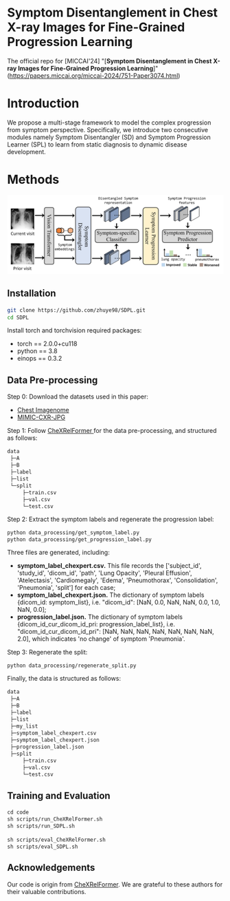 # Symptom Disentanglement in Chest X-ray Images for Fine-Grained Progression Learning
The official repo for [MICCAI'24] "[**Symptom Disentanglement in Chest X-ray Images for Fine-Grained Progression Learning**]"(https://papers.miccai.org/miccai-2024/751-Paper3074.html)
# Introduction
We propose a multi-stage framework to model the complex progression from symptom perspective. Specifically, we introduce two consecutive modules namely Symptom Disentangler (SD) and Symptom Progression Learner (SPL) to learn from static diagnosis to dynamic disease development. 
# Methods
<img src="figs/sdpl_1.png"/>



## Installation
```sh
git clone https://github.com/zhuye98/SDPL.git 
cd SDPL
```
Install torch and torchvision required packages:
* torch == 2.0.0+cu118
* python == 3.8
* einops == 0.3.2



## Data Pre-processing
Step 0: Download the datasets used in this paper:
- [Chest Imagenome](https://physionet.org/content/chest-imagenome/1.0.0/)
- [MIMIC-CXR-JPG](https://physionet.org/content/mimic-cxr-jpg/2.0.0/)

Step 1: Follow [CheXRelFormer
](https://github.com/PLAN-Lab/CheXRelFormer/issues/1) for the data pre-processing, and structured as follows:

```
data
 ├─A
 ├─B
 ├─label
 ├─list
 └─split
     ├─train.csv
     ├─val.csv
     └─test.csv
```

Step 2: Extract the symptom labels and regenerate the progression label:
```
python data_processing/get_symptom_label.py
python data_processing/get_progression_label.py
```
Three files are generated, including:

- **symptom_label_chexpert.csv.** This file records the ['subject_id', 'study_id', 'dicom_id', 'path', 
                                  'Lung Opacity', 'Pleural Effusion', 'Atelectasis', 'Cardiomegaly', 
                                  'Edema', 'Pneumothorax', 'Consolidation', 'Pneumonia', 'split'] for each case;
- **symptom_label_chexpert.json.** The dictionary of symptom labels {dicom_id: symptom_list}, i.e. "dicom_id": [NaN, 0.0, NaN, NaN, 0.0, 1.0, NaN, 0.0];
- **progression_label.json.** The dictionary of symptom labels {dicom_id_cur_dicom_id_pri: progression_label_list}, i.e. "dicom_id_cur_dicom_id_pri": [NaN, NaN, NaN, NaN, NaN, NaN, NaN, 2.0], which indicates 'no change' of symptom 'Pneumonia'.

Step 3: Regenerate the split:
```
python data_processing/regenerate_split.py
```
Finally, the data is structured as follows:

```
data
 ├─A
 ├─B
 ├─label
 ├─list 
 ├─my_list 
 ├─symptom_label_chexpert.csv
 ├─symptom_label_chexpert.json
 ├─progression_label.json
 ├─split
     ├─train.csv
     ├─val.csv
     └─test.csv
```


## Training and Evaluation

```
cd code
sh scripts/run_CheXRelFormer.sh
sh scripts/run_SDPL.sh

sh scripts/eval_CheXRelFormer.sh
sh scripts/eval_SDPL.sh
```

## Acknowledgements
Our code is origin from [CheXRelFormer](https://github.com/PLAN-Lab/CheXRelFormer?tab=readme-ov-file). We are grateful to these authors for their valuable contributions.
